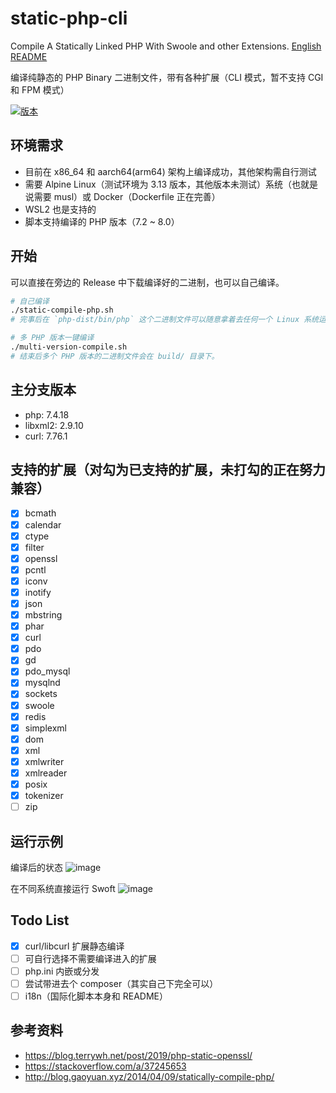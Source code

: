 # static-php-cli
Compile A Statically Linked PHP With Swoole and other Extensions. [English README](/README-en.md)

编译纯静态的 PHP Binary 二进制文件，带有各种扩展（CLI 模式，暂不支持 CGI 和 FPM 模式）

[![版本](https://img.shields.io/badge/script--version-1.2.1-green.svg)]()

## 环境需求
- 目前在 x86_64 和 aarch64(arm64) 架构上编译成功，其他架构需自行测试
- 需要 Alpine Linux（测试环境为 3.13 版本，其他版本未测试）系统（也就是说需要 musl）或 Docker（Dockerfile 正在完善）
- WSL2 也是支持的
- 脚本支持编译的 PHP 版本（7.2 ~ 8.0）

## 开始
可以直接在旁边的 Release 中下载编译好的二进制，也可以自己编译。
```bash
# 自己编译
./static-compile-php.sh
# 完事后在 `php-dist/bin/php` 这个二进制文件可以随意拿着去任何一个 Linux 系统运行了！

# 多 PHP 版本一键编译
./multi-version-compile.sh
# 结束后多个 PHP 版本的二进制文件会在 build/ 目录下。
```

## 主分支版本
- php: 7.4.18
- libxml2: 2.9.10
- curl: 7.76.1

## 支持的扩展（对勾为已支持的扩展，未打勾的正在努力兼容）
- [X] bcmath
- [X] calendar
- [X] ctype
- [X] filter
- [X] openssl
- [X] pcntl
- [X] iconv
- [X] inotify
- [X] json
- [X] mbstring
- [X] phar
- [X] curl
- [X] pdo
- [X] gd
- [X] pdo_mysql
- [X] mysqlnd
- [X] sockets
- [X] swoole
- [X] redis
- [X] simplexml
- [X] dom
- [X] xml
- [X] xmlwriter
- [X] xmlreader
- [X] posix
- [X] tokenizer
- [ ] zip

## 运行示例
编译后的状态
![image](https://user-images.githubusercontent.com/20330940/116291663-6df47580-a7c7-11eb-8df3-6340c6f87055.png)

在不同系统直接运行 Swoft
![image](https://user-images.githubusercontent.com/20330940/116053161-f16d7400-a6ac-11eb-87b8-e510c6454861.png)

## Todo List
- [X] curl/libcurl 扩展静态编译
- [ ] 可自行选择不需要编译进入的扩展
- [ ] php.ini 内嵌或分发
- [ ] 尝试带进去个 composer（其实自己下完全可以）
- [ ] i18n（国际化脚本本身和 README）

## 参考资料
- <https://blog.terrywh.net/post/2019/php-static-openssl/>
- <https://stackoverflow.com/a/37245653>
- <http://blog.gaoyuan.xyz/2014/04/09/statically-compile-php/>
